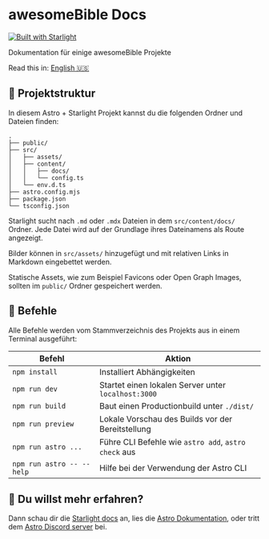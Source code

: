 # awesomeBible Docs
[![Built with Starlight](https://astro.badg.es/v2/built-with-starlight/tiny.svg)](https://starlight.astro.build)

Dokumentation für einige awesomeBible Projekte

Read this in: [English 🇺🇸](README_EN.md)
## 🚀 Projektstruktur

In diesem Astro + Starlight Projekt kannst du die folgenden Ordner und Dateien finden:

```
.
├── public/
├── src/
│   ├── assets/
│   ├── content/
│   │   ├── docs/
│   │   └── config.ts
│   └── env.d.ts
├── astro.config.mjs
├── package.json
└── tsconfig.json
```

Starlight sucht nach `.md` oder `.mdx` Dateien in dem `src/content/docs/` Ordner. Jede Datei wird auf der Grundlage ihres Dateinamens als Route angezeigt.

Bilder können in `src/assets/` hinzugefügt und mit relativen Links in Markdown eingebettet werden.

Statische Assets, wie zum Beispiel Favicons oder Open Graph Images, sollten im `public/` Ordner gespeichert werden.

## 🧞 Befehle

Alle Befehle werden vom Stammverzeichnis des Projekts aus in einem Terminal ausgeführt:

| Befehl                    | Aktion                                               |
| ------------------------- | ---------------------------------------------------- |
| `npm install`             | Installiert Abhängigkeiten                           |
| `npm run dev`             | Startet einen lokalen Server unter `localhost:3000`  |
| `npm run build`           | Baut einen Productionbuild unter `./dist/`           |
| `npm run preview`         | Lokale Vorschau des Builds vor der Bereitstellung    |
| `npm run astro ...`       | Führe CLI Befehle wie `astro add`, `astro check` aus |
| `npm run astro -- --help` | Hilfe bei der Verwendung der Astro CLI               |

## 👀 Du willst mehr erfahren?

Dann schau dir die [Starlight docs](https://starlight.astro.build/) an, lies die [Astro Dokumentation](https://docs.astro.build), oder tritt dem [Astro Discord server](https://astro.build/chat) bei.
